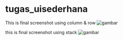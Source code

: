 # tugas_uisederhana

This is final screenshot using column & row
![gambar](https://github.com/AhmadShodikinn/Learn-Mobile-Programming/assets/82855392/62d79374-ba95-442f-bc0d-fd60483d0010)

this is final screenshot using stack
![gambar](https://github.com/AhmadShodikinn/Learn-Mobile-Programming/assets/82855392/56fbbd1b-3cc2-4daf-ba04-13c00204d6ef)
